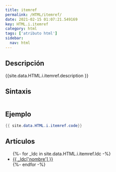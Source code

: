 ```yaml
---
title: itemref
permalink: /HTML/itemref/
date: 2021-02-15 01:07:21.549169
key: HTML.i.itemref
category: html
tags: ['atributo html']
sidebar: 
  nav: html
---
```


## Descripción
{{site.data.HTML.i.itemref.description }}

## Sintaxis
~~~html
~~~

## Ejemplo
~~~java
{{ site.data.HTML.i.itemref.code}}
~~~

## Artículos
<ul>
{%- for _ldc in site.data.HTML.i.itemref.ldc -%}
   <li>
       <a href="{{_ldc['url'] }}">{{ _ldc['nombre'] }}</a>
   </li>
{%- endfor -%}
</ul>
